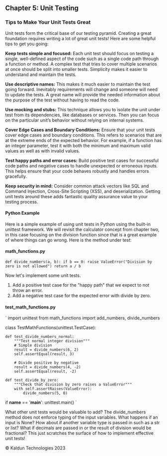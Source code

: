 ## Chapter 5: Unit Testing <a id="ch05-unit-tests"></a>

### Tips to Make Your Unit Tests Great
Unit tests form the critical base of our testing pyramid. Creating a great foundation requires writing a lot of great unit tests! Here are some helpful tips to get you going:

**Keep tests simple and focused:** Each unit test should focus on testing a single, well-defined aspect of the code such as a single code path through a function or method. A complex test that tries to cover multiple scenarios at once should be split into smaller tests. Simplicity makes it easier to understand and maintain the tests.

**Use descriptive names:** This makes it much easier to maintain the test going forward. Inevitably requirements will change and someone will need to update the tests. A great name will provide the needed information about the purpose of the test without having to read the code.

**Use mocking and stubs:** This technique allows you to isolate the unit under test from its dependencies, like databases or services. Then you can focus on the particular unit’s behavior without relying on internal systems.

**Cover Edge Cases and Boundary Conditions:** Ensure that your unit tests cover edge cases and boundary conditions. This refers to scenarios that are at the extreme ends of the expected behavior. For example, if a function has an integer parameter, test it with both the minimum and maximum valid values as well as with invalid values.

**Test happy paths and error cases:** Build positive test cases for successful code paths and negative cases to handle unexpected or erroneous inputs. This helps ensure that your code behaves robustly and handles errors gracefully.

**Keep security in mind:** Consider common attack vectors like SQL and Command Injection, Cross-Site Scripting (XSS), and deserialization. Getting unit tests around these adds fantastic quality assurance value to your testing process.

#### Python Example

Here is a simple example of using unit tests in Python using the built-in unittest framework. We will revisit the calculator concept from chapter two, in this case focusing on the division function since that is a great example of where things can go wrong. Here is the method under test:

#### math_functions.py
`
def divide_numbers(a, b):
    if b == 0:
        raise ValueError("Division by zero is not allowed")
    return a / b
`

Now let's implement some unit tests.
1. Add a positive test case for the "happy path" that we expect to not throw an error.
2. Add a negative test case for the expected error with divide by zero.

#### test_math_functions.py
`
import unittest
from math_functions import add_numbers, divide_numbers

class TestMathFunctions(unittest.TestCase):

    def test_divide_numbers_normal:
        """Test normal integer division"""
        # Simple division
        result = divide_numbers(6, 2)
        self.assertEqual(result, 3)

        # Divide positive by negative
        result = divide_numbers(4, -2)
        self.assertEqual(result, -2)

    def test_divide_by_zero:
        """Check that division by zero raises a ValueError"""
        with self.assertRaises(ValueError):
            divide_numbers(5, 0)

if __name__ == '__main__':
    unittest.main()
`

What other unit tests would be valuable to add? The divide_numbers method does not enforce typing of the input variables. What happens if an input is None? How about if another variable type is passed in such as a str or list? What if decimals are passed in or the result of division would be fractional? This just scratches the surface of how to implement effective unit tests!

&copy; Kaldun Technologies 2023
